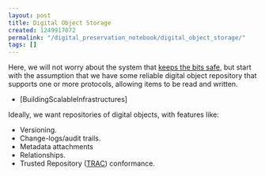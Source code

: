 ```yaml
---
layout: post
title: Digital Object Storage
created: 1249917072
permalink: "/digital_preservation_notebook/digital_object_storage/"
tags: []
---
```

Here, we will not worry about the system that [keeps the bits safe](/digital_preservation_notebook/bit_preservation), but start with the assumption that we have some reliable digital object repository that supports one or more protocols, allowing items to be read and written.
 
 * [BuildingScalableInfrastructures]

Ideally, we want repositories of digital objects, with features like:

 * Versioning.
 * Change-logs/audit trails.
 * Metadata attachments
 * Relationships.
 * Trusted Repository ([TRAC](http://www.crl.edu/content.asp?l1=13&l2=58&l3=162&l4=91)) conformance.

